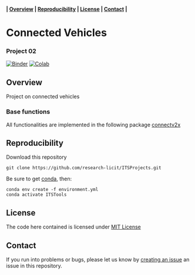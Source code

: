 **| [Overview](#overview) | [Reproducibility](#reproducibility) | [License](#license) | [Contact](#contact) |**

# Connected Vehicles 

### Project 02

[![Binder](https://mybinder.org/badge_logo.svg)](https://mybinder.org/v2/gh/research-licit/ITSProjects/main?filepath=Project02_ConnectV2X%2FProject02.ipynb) [![Colab](https://colab.research.google.com/assets/colab-badge.svg)](https://colab.research.google.com/github/research-licit/ITSProjects/blob/main/Project02_ConnectV2X/Project02.ipynb)

## Overview

Project on connected vehicles

### Base functions 

All functionalities are implemented in the following package [connectv2x](https://github.com/research-licit/connectv2x)

## Reproducibility

Download this repository

```{bash}
git clone https://github.com/research-licit/ITSProjects.git
```

Be sure to get [conda](https://www.anaconda.com/distribution/), then:

```{bash}
conda env create -f environment.yml
conda activate ITSTools
```

## License

The code here contained is licensed under [MIT License](LICENSE)

## Contact 

If you run into problems or bugs, please let us know by [creating an issue](https://github.com/research-licit/ITSProjects/issues/new) an issue in this repository.
